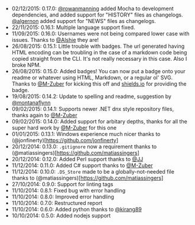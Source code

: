 * 02/12/2015: 0.17.0: [@rowanmanning](https://github.com/rowanmanning) added Mocha to development dependencies, and added support for "HISTORY" files as changelogs. [@algernon](https://github.com/algernon) added support for "NEWS" files as changelogs.
* 22/11/2015: 0.16.1: Multiple language support fixed.
* 11/09/2015: 0.16.0: Usernames were not being compared lower case with issues. Thanks to [@Alshie](https://github.com/Alshie) they are!
* 26/08/2015: 0.15.1: Little trouble with badges. The url generated having HTML encoding can be troubling in the case of a markdown code being copied straight from the CLI. It's not really necessary in this case. Also I broke NPM.
* 26/08/2015: 0.15.0: Added badges! You can now put a badge onto your readme or whatever using HTML, Markdown, or a regular ol' SVG. Thanks to [@M-Zuber](https://github.com/M-Zuber) for kicking this off and [shields.io](https://github.com/badges/shields) for providing the badge.
* 19/08/2015: 0.14.2: Update to spelling and readme, suggestion by [@montanaflynn](https://github.com/montanaflynn)
* 09/02/2015: 0.14.1: Supports newer .NET dnx style repository files, thanks again to [@M-Zuber](https://github.com/M-Zuber)
* 09/02/2015: 0.14.0: Added support for arbitary depths, thanks for all the super hard work by [@M-Zuber](https://github.com/M-Zuber) for this one
* 01/01/2015: 0.13.1: Windows experience much nicer thanks to (@jonfinerty)[https://github.com/jonfinerty]
* 20/12/2014: 0.13.0: `.gitignore` now a requirement thanks to (@matiassingers)[https://github.com/matiassingers]
* 20/12/2014: 0.12.0: Added Perl support thanks to [@JJ](https://github.com/JJ)
* 11/12/2014: 0.11.0: Added C# support thanks to [@M-Zuber](https://github.com/M-Zuber)
* 11/12/2014: 0.10.0: `.DS_Store` made to be a globally-not-needed file thanks to (@matiassingers)[https://github.com/matiassingers]
* 27/10/2014: 0.9.0: Support for linting tags
* 11/10/2014: 0.8.1: Fixed bug with error handling
* 11/10/2014: 0.8.0: Improved error handling
* 11/10/2014: 0.7.0: Restructured report
* 11/10/2014: 0.6.0: Added python thanks to [@kirang89](https://github.com/kirang89)
* 10/10/2014: 0.5.0: Added nodejs support
